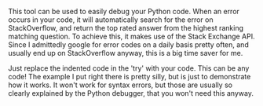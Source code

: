 This tool can be used to easily debug your Python code.
When an error occurs in your code, it will automatically search for the error on StackOverflow, and return the top rated answer from the highest ranking matching question. To achieve this, it makes use of the Stack Exchange API.
Since I admittedly google for error codes on a daily basis pretty often, and usually end up on StackOverflow anyway, this is a big time saver for me.

Just replace the indented code in the 'try' with your code. This can be any code! The example I put right there is pretty silly, but is just to demonstrate how it works. It won't work for syntax errors, but those are usually so clearly explained by the Python debugger, that you won't need this anyway.